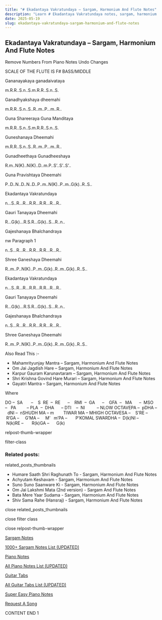 ```yaml
---
title: "# Ekadantaya Vakratundaya – Sargam, Harmonium And Flute Notes"
description: "Learn # Ekadantaya Vakratundaya notes, sargam, harmonium notations and flute notes. Easy step-by-step tutorial for beginners."
date: 2025-05-19
slug: ekadantaya-vakratundaya-sargam-harmonium-and-flute-notes
---
```


## Ekadantaya Vakratundaya – Sargam, Harmonium And Flute Notes

Remove Numbers From Piano Notes
Undo Changes

SCALE OF THE FLUTE IS F# BASS/MIDDLE

Gananayakaya ganadaivataya

m.R.R..S.n..S.m.R.R..S.n..S.

Ganadhyakshaya dheemahi

m.R.R..S.n..S..R..m..P…m..R..

Guna Shareeraya Guna Manditaya

m.R.R..S.n..S.m.R.R..S.n..S.

Guneshanaya Dheemahi

m.R.R..S.n..S..R..m..P…m..R..

Gunadheethaya Gunadheeshaya

R.m..N(K)..N(K)..D..m.P..S’..S’..S’..

Guna Pravishtaya Dheemahi

P..D..N..D..N..D..P..m..N(K)..P..m..G(k)..R..S..

Ekadantaya Vakratundaya

n…S..R…R…R.R…R.R…R…R..

Gauri Tanayaya Dheemahi

R…G(k)…R.S.R…G(k)..S…R..n..

Gajeshanaya Bhalchandraya

nw Paragraph 1

n..S…R…R…R.R…R.R…R…R..

Shree Ganeshaya Dheemahi

R..m..P..N(K)..P..m..G(k)..R..m..G(k)..R..S..

Ekadantaya Vakratundaya

n…S..R…R…R.R…R.R…R…R..

Gauri Tanayaya Dheemahi

R…G(k)…R.S.R…G(k)..S…R..n..

Gajeshanaya Bhalchandraya

n..S…R…R…R.R…R.R…R…R..

Shree Ganeshaya Dheemahi

R..m..P..N(K)..P..m..G(k)..R..m..G(k)..R..S..

Also Read This :-

* Mahamrityunjay Mantra – Sargam, Harmonium And Flute Notes
* Om Jai Jagdish Hare – Sargam, Harmonium And Flute Notes
* Karpur Gauram Karunavtaram – Sargam, Harmonium And Flute Notes
* Shri Krishna Govind Hare Murari – Sargam, Harmonium And Flute Notes
* Gayatri Mantra – Sargam, Harmonium And Flute Notes

Where

DO –  SA       –    S  RE  –  RE      –    RMI  –  GA      –    GFA  –   MA      –  MSO  –   PA         – PLA  –  DHA      – DTI    –  NI          – NLOW OCTAVEPA –  pDHA –  dNI –  nSHUDH MA – m        TIWAR MA – MHIGH OCTAVESA –    S’RE –     R’GA –     G’MA –     M’   m’PA –       P’KOMAL SWARDHA –  D(k)NI –       N(k)RE –       R(k)GA –      G(k)

relpost-thumb-wrapper

filter-class

### Related posts:

related_posts_thumbnails

* Humare Saath Shri Raghunath To - Sargam, Harmonium And Flute Notes
* Achyutam Keshavam - Sargam, Harmonium And Flute Notes
* Suno Suno Saanware Ki - Sargam, Harmonium And Flute Notes
* Om Jai Lakshmi Mata (2nd version) - Sargam And Flute Notes
* Bata Mere Yaar Sudama - Sargam, Harmonium And Flute Notes
* Shiv Sama Rahe (Hansraj) - Sargam, Harmonium And Flute Notes

close related_posts_thumbnails

close filter class

close relpost-thumb-wrapper

[Sargam Notes](https://www.notationsworld.com/sargam-notes.html)

[1000+ Sargam Notes List (UPDATED)](https://www.notationsworld.com/all-songs-list-sargam-notes.html)

[Piano Notes](https://www.notationsworld.com/piano-notes.html)

[All Piano Notes List (UPDATED)](https://www.notationsworld.com/all-songs-list-piano-notes.html)

[Guitar Tabs](https://www.notationsworld.com/guitar-tabs.html)

[All Guitar Tabs List (UPDATED)](https://www.notationsworld.com/all-songs-list-guitar-tabs.html)

[Super Easy Piano Notes](https://studywall.in/)

[Request A Song](https://www.notationsworld.com/request-a-song.html)

CONTENT END 1

